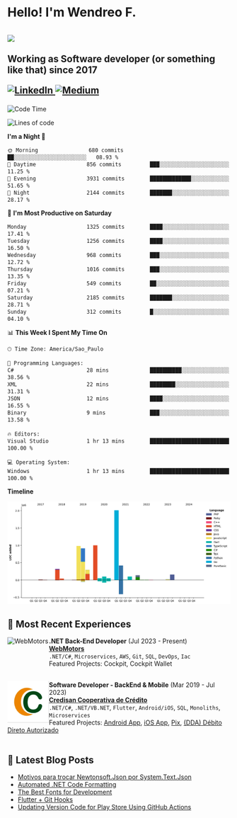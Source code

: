 <h1 align="left">Hello! I'm Wendreo F.</h1>

<h2 align="left"><img src="https://user-images.githubusercontent.com/74038190/225813708-98b745f2-7d22-48cf-9150-083f1b00d6c9.gif" width="500px">
  <p>Working as Software developer (or something like that) since 2017</p>
    <p align="left">
      <a href="https://www.linkedin.com/in/wendreof/">
        <img src="https://img.shields.io/badge/linkedin-%230077B5.svg?&style=for-the-badge&logo=linkedin&logoColor=white" alt="LinkedIn"/>
      </a>
      <a href="https://medium.com/@wendreof">
        <img src="https://img.shields.io/badge/Medium-%23000000.svg?style=for-the-badge&logo=Medium&logoColor=white" alt="Medium"/>
      </a>
    </p>
</h2>

<!--START_SECTION:waka-->
![Code Time](http://img.shields.io/badge/Code%20Time-4%2C975%20hrs%2017%20mins-blue)

![Lines of code](https://img.shields.io/badge/From%20Hello%20World%20I%27ve%20Written-6.6%20million%20lines%20of%20code-blue)

**I'm a Night 🦉** 

```text
🌞 Morning                680 commits         ██░░░░░░░░░░░░░░░░░░░░░░░   08.93 % 
🌆 Daytime                856 commits         ███░░░░░░░░░░░░░░░░░░░░░░   11.25 % 
🌃 Evening                3931 commits        █████████████░░░░░░░░░░░░   51.65 % 
🌙 Night                  2144 commits        ███████░░░░░░░░░░░░░░░░░░   28.17 % 
```
📅 **I'm Most Productive on Saturday** 

```text
Monday                   1325 commits        ████░░░░░░░░░░░░░░░░░░░░░   17.41 % 
Tuesday                  1256 commits        ████░░░░░░░░░░░░░░░░░░░░░   16.50 % 
Wednesday                968 commits         ███░░░░░░░░░░░░░░░░░░░░░░   12.72 % 
Thursday                 1016 commits        ███░░░░░░░░░░░░░░░░░░░░░░   13.35 % 
Friday                   549 commits         ██░░░░░░░░░░░░░░░░░░░░░░░   07.21 % 
Saturday                 2185 commits        ███████░░░░░░░░░░░░░░░░░░   28.71 % 
Sunday                   312 commits         █░░░░░░░░░░░░░░░░░░░░░░░░   04.10 % 
```


📊 **This Week I Spent My Time On** 

```text
🕑︎ Time Zone: America/Sao_Paulo

💬 Programming Languages: 
C#                       28 mins             ██████████░░░░░░░░░░░░░░░   38.56 % 
XML                      22 mins             ████████░░░░░░░░░░░░░░░░░   31.31 % 
JSON                     12 mins             ████░░░░░░░░░░░░░░░░░░░░░   16.55 % 
Binary                   9 mins              ███░░░░░░░░░░░░░░░░░░░░░░   13.58 % 

🔥 Editors: 
Visual Studio            1 hr 13 mins        █████████████████████████   100.00 % 

💻 Operating System: 
Windows                  1 hr 13 mins        █████████████████████████   100.00 % 
```

**Timeline**

![Lines of Code chart](https://raw.githubusercontent.com/wendreof/wendreof/master/assets/bar_graph.png)


<!--END_SECTION:waka-->

## :briefcase: Most Recent Experiences

[<img align="left" height="94px" width="94px" alt="WebMotors" src="https://e3ba6e8732e83984.cdn.gocache.net/uploads/image/file/1300080/regular_332d4832f6525db120672fca7cb9a19a.png"/>](https://portal.credisan.com.br/)
**.NET Back-End Developer** (Jul 2023 - Present)\
[**WebMotors**](https://www.webmotors.com.br/)<br>
`.NET/C#`, `Microservices`, `AWS`, `Git`, `SQL`, `DevOps`, `Iac`<br>
Featured Projects: Cockpit, Cockpit Wallet
<br><br>

[<img align="left" height="94px" width="94px" alt="Credisan Cooperativa de Crédito" src="images/logo.png"/>](https://portal.credisan.com.br/)
**Software Developer - BackEnd & Mobile** (Mar 2019 - Jul 2023)\
[**Credisan Cooperativa de Crédito**](https://portal.credisan.com.br/)<br>
`.NET/C#`, `.NET/VB.NET`, `Flutter`, `Android/iOS`, `SQL`, `Monoliths`, `Microservices` <br>
Featured Projects: [Android App](https://play.google.com/store/apps/details?id=br.com.credisan), [iOS App](https://apps.apple.com/br/app/credisan-pix/id1531922714), [Pix](https://portal.credisan.com.br/pix/), [(DDA) Débito Direto Autorizado](https://portal.credisan.com.br/pix/)
<br><br>

## :notebook_with_decorative_cover: Latest Blog Posts

<!-- BLOG-POST-LIST:START -->
- [Motivos para trocar Newtonsoft.Json por System.Text.Json](https://medium.com/@wendreof/motivos-para-trocar-newtonsoft-json-por-system-text-json-35b2423219f5?source=rss-c5653a56fd0c------2)
- [Automated .NET Code Formatting](https://medium.com/@wendreof/automated-net-code-formatting-5922aa66afd7?source=rss-c5653a56fd0c------2)
- [The Best Fonts for Development](https://blog.devgenius.io/the-best-fonts-for-development-25b15a748409?source=rss-c5653a56fd0c------2)
- [Flutter + Git Hooks](https://blog.devgenius.io/flutter-git-hooks-19d8141176ac?source=rss-c5653a56fd0c------2)
- [Updating Version Code for Play Store Using GitHub Actions](https://blog.devgenius.io/updating-version-code-for-play-store-using-github-actions-d5ea0f07f6ff?source=rss-c5653a56fd0c------2)
<!-- BLOG-POST-LIST:END -->
